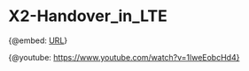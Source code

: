 # X2-Handover_in_LTE

{@embed: [URL](https://www.youtube.com/watch?v=1lweEobcHd4)}

{@youtube: https://www.youtube.com/watch?v=1lweEobcHd4}
